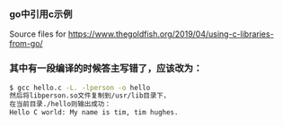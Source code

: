 ### go中引用c示例


Source files for https://www.thegoldfish.org/2019/04/using-c-libraries-from-go/

### 其中有一段编译的时候答主写错了，应该改为：
```bash
$ gcc hello.c -L. -lperson -o hello
然后将libperson.so文件复制到/usr/lib目录下，
在当前目录./hello则输出成功：
Hello C world: My name is tim, tim hughes.
```
